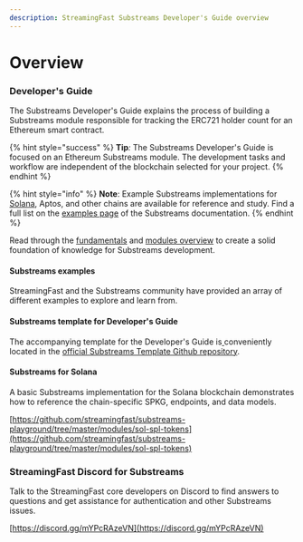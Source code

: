 ```yaml
---
description: StreamingFast Substreams Developer's Guide overview
---
```


# Overview

### Developer's Guide

The Substreams Developer's Guide explains the process of building a Substreams module responsible for tracking the ERC721 holder count for an Ethereum smart contract.

{% hint style="success" %}
**Tip**_:_ The Substreams Developer's Guide is focused on an Ethereum Substreams module. The development tasks and workflow are independent of the blockchain selected for your project.
{% endhint %}

{% hint style="info" %}
**Note**: Example Substreams implementations for [Solana](https://github.com/streamingfast/substreams-playground/tree/master/modules/sol-spl-tokens), Aptos, and other chains are available for reference and study. Find a full list on the [examples page](https://substreams.streamingfast.io/reference-and-specs/examples) of the Substreams documentation.
{% endhint %}

Read through the [fundamentals](../concepts-and-fundamentals/fundamentals.md) and [modules overview](../concepts-and-fundamentals/modules.md) to create a solid foundation of knowledge for Substreams development.

#### Substreams examples

StreamingFast and the Substreams community have provided an array of different examples to explore and learn from.

#### Substreams template for Developer's Guide

The accompanying template for the Developer's Guide is[ ](https://github.com/streamingfast/substreams-template)conveniently located in the [official Substreams Template Github repository](https://github.com/streamingfast/substreams-template).

#### Substreams for Solana

A basic Substreams implementation for the Solana blockchain demonstrates how to reference the chain-specific SPKG, endpoints, and data models.

[https://github.com/streamingfast/substreams-playground/tree/master/modules/sol-spl-tokens](https://github.com/streamingfast/substreams-playground/tree/master/modules/sol-spl-tokens)

### StreamingFast Discord for Substreams

Talk to the StreamingFast core developers on Discord to find answers to questions and get assistance for authentication and other Substreams issues.

[https://discord.gg/mYPcRAzeVN](https://discord.gg/mYPcRAzeVN)
